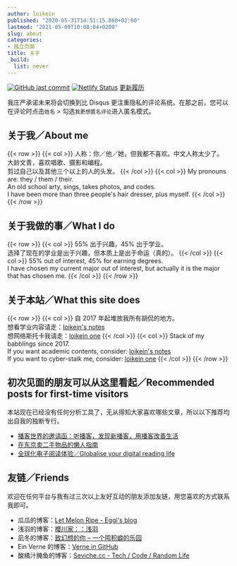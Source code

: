 ```yaml
---
author: loikein
published: "2020-05-31T14:51:15.860+02:00"
lastmod: "2021-05-09T10:08:04+0200"
slug: about
categories:
- 独立页面
title: 关于
_build:
  list: never
---
```

[![GitHub last commit](https://img.shields.io/github/last-commit/loikein/blog-hugo?color=037BBA&label=last%20updated&style=flat-square)](https://github.com/loikein/blog-hugo) [![Netlify Status](https://api.netlify.com/api/v1/badges/5c630036-da22-42af-b033-b5b1aa98d015/deploy-status)](https://app.netlify.com/sites/epic-mestorf-3202f7/deploys) [更新履历](/changelog/)

我庄严承诺未来将会切换到比 Disqus 更注重隐私的评论系统。在那之前，您可以在评论时点击`姓名` \> 勾选`我更想匿名评论`进入匿名模式。


## 关于我／About me

{{< row >}}
{{< col >}}
人称：你／他／她，但我都不喜欢。中文人称太少了。  
大龄文青，喜欢唱歌、摄影和编程。  
剪过自己以及其他三个以上的人的头发。
{{< /col >}}
{{< col >}}
My pronouns are: they / them / their.  
An old school arty, sings, takes photos, and codes.  
I have been more than three people's hair dresser, plus myself.
{{< /col >}}
{{< /row >}}


## 关于我做的事／What I do

{{< row >}}
{{< col >}}
55% 出于兴趣，45% 出于学业。  
选择了现在的学业是出于兴趣，但本质上是出于命运（真的）。
{{< /col >}}
{{< col >}}
55% out of interest, 45% for earning degrees.  
I have chosen my current major out of interest, but actually it is the major that has chosen me.
{{< /col >}}
{{< /row >}}


## 关于本站／What this site does

{{< row >}}
{{< col >}}
自 2017 年起堆放我所有胡侃的地方。  
想看学业内容请走：[loikein's notes](https://notes.loikein.one/post/)  
想网络斯托卡我请走：[loikein one](https://www.loikein.one/)
{{< /col >}}
{{< col >}}
Stack of my babblings since 2017.  
If you want academic contents, consider: [loikein's notes](https://notes.loikein.one/post/)  
If you want to cyber-stalk me, consider: [loikein one](https://www.loikein.one/)
{{< /col >}}
{{< /row >}}


## 初次见面的朋友可以从这里看起／Recommended posts for first-time visitors

本站现在已经没有任何分析工具了，无从得知大家喜欢哪些文章，所以以下推荐均出自我的独断专行。

- [播客世界的邀请函：听播客，发现新播客，用播客改善生活](/posts/2020-05-18-invitation-to-podcast/)
- [在东京卖二手物品的懒人指南](/posts/2018-09-29-dummy-s-guide-to-selling-second-hand-in-tokyo/)
- [全球化电子阅读体验／Globalise your digital reading life](/posts/2019-06-20-globalise-your-digital-reading-life/)

<!-- - [再谈同步社交网站至 Mastodon（微博，RSS，原生图片）](/posts/2020-03-09-sync-mastodon-and-sns-again/)
- [MacBook gets very warm overnight while closed & connected to power adapter](/posts/2019-11-10-macbook-gets-warm-overnight-while-connected-to-power/)
- [血书：Mac Finder 搜索不出东西的解决方法（Spotlight，Alfred，… 的问题都可能相关）](/posts/2019-12-16-solve-searching-problems-of-mac-finder/)
- [自定义域名踩的坑（Blogger & GitHub Page）](/posts/2020-04-15-pitfalls-with-custom-domain-for-blogger-and-github-pages/)
 -->


## 友链／Friends

欢迎在任何平台与我有过三次以上友好互动的朋友添加友链，用您喜欢的方式联系我即可。

- 瓜瓜的博客：[Let Melon Ripe - Eggi's blog](https://captaineggi.github.io/)
- 浅羽的博客：[櫻川家：：浅羽](https://asaba.sakuragawa.moe/)
- 凪冬的博客：[致幻想的你 – 一个囤积癖的乐园](https://soulbookstore.blog/)
- Ein Verne 的博客：[Verne in GitHub](https://einverne.github.io/)
- 酸橘汁腌鱼的博客：[Seviche.cc - Tech / Code / Random Life](https://seviche.cc/)

<!-- - 李总的博客：[稍后再说](https://woshiyulei.blogspot.com/) -->
